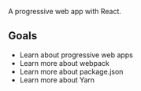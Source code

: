 A progressive web app with React.

## Goals

- Learn about progressive web apps
- Learn more about webpack
- Learn more about package.json
- Learn more about Yarn